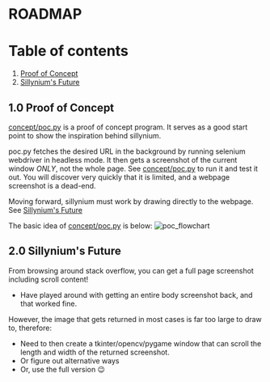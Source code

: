 # ROADMAP

# Table of contents
1. [Proof of Concept](#POC)
2. [Sillynium's Future](#Future)


## 1.0 Proof of Concept <a name="POC"></a>
[concept/poc.py](concept/poc.py) is a proof of concept program. It serves as a good start point to show the inspiration behind sillynium.

poc.py fetches the desired URL in the background by running selenium webdriver in headless mode. It then gets a screenshot of the current window *ONLY*, not the whole page.
See [concept/poc.py](concept/poc.py) to run it and test it out. You will discover very quickly that it is limited, and a webpage screenshot is a dead-end.

Moving forward, sillynium must work by drawing directly to the webpage. See [Sillynium's Future](#Future)

The basic idea of [concept/poc.py](concept/poc.py) is below:
![poc_flowchart](images/sillynium_poc_flow.png)


## 2.0 Sillynium's Future <a name="Future"></a>
From browsing around stack overflow, you can get a full page screenshot including scroll content!
- Have played around with getting an entire body screenshot back, and that worked fine. 

However, the image that gets returned in most cases is far too large to draw to, therefore:
- Need to then create a tkinter/opencv/pygame window that can scroll the length and width of the returned screenshot.
- Or figure out alternative ways
- Or, use the full version 😉
